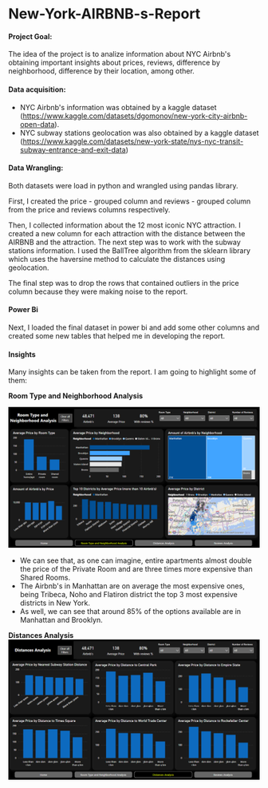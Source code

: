 # New-York-AIRBNB-s-Report

#### Project Goal:
The idea of the project is to analize information about NYC Airbnb's obtaining important insights about prices, reviews, difference by neighborhood, difference by their location, among other.

#### Data acquisition:
- NYC Airbnb's information was obtained by a kaggle dataset (https://www.kaggle.com/datasets/dgomonov/new-york-city-airbnb-open-data).
- NYC subway stations geolocation was also obtained by a kaggle dataset (https://www.kaggle.com/datasets/new-york-state/nys-nyc-transit-subway-entrance-and-exit-data)

#### Data Wrangling:
Both datasets were load in python and wrangled using pandas library.

First, I created the price - grouped column and reviews - grouped column from the price and reviews columns respectively. 

Then, I collected information about the 12 most iconic NYC attraction. I created a new column for each attraction with the distance between the AIRBNB and the attraction.
The next step was to work with the subway stations information. I used the BallTree algorithm from the sklearn library which uses the haversine method to calculate the distances using geolocation. 

The final step was to drop the rows that contained outliers in the price column because they were making noise to the report.

#### Power Bi
Next, I loaded the final dataset in power bi and add some other columns and created some new tables that helped me in developing the report.

#### Insights
Many insights can be taken from the report. I am going to highlight some of them:


__Room Type and Neighborhood Analysis__

![Room Type and Neighborhood Analysis](./Room-Type-and-Neighborhood-Analysis.png)

- We can see that, as one can imagine, entire apartments almost double the price of the Private Room and are three times more expensive than Shared Rooms.
- The Airbnb's in Manhattan are on average the most expensive ones, being Tribeca, Noho and Flatiron district the top 3 most expensive districts in New York.
- As well, we can see that around 85% of the options available are in Manhattan and Brooklyn.


__Distances Analysis__
![Distances Analysis](./Distances-Analysis.png)
